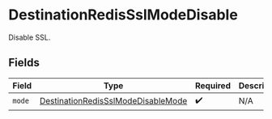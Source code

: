 # DestinationRedisSslModeDisable

Disable SSL.


## Fields

| Field                                                                                           | Type                                                                                            | Required                                                                                        | Description                                                                                     |
| ----------------------------------------------------------------------------------------------- | ----------------------------------------------------------------------------------------------- | ----------------------------------------------------------------------------------------------- | ----------------------------------------------------------------------------------------------- |
| `mode`                                                                                          | [DestinationRedisSslModeDisableMode](../../models/shared/DestinationRedisSslModeDisableMode.md) | :heavy_check_mark:                                                                              | N/A                                                                                             |
